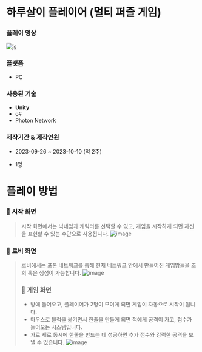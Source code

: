 # 하루살이 플레이어 (멀티 퍼즐 게임)
### 플레이 영상
<a href="https://www.youtube.com/watch?v=NFfx2V5oDyQ&t=77s">![js](https://img.shields.io/badge/YouTube-FF0000?style=for-the-badge&logo=youtube&logoColor=white)</a>
### 플랫폼
+ PC
### 사용된 기술
+ **Unity**
+ c#
+ Photon Network
### 제작기간 & 제작인원
+ 2023-09-26 ~ 2023-10-10 (약 2주)
+ 1명

  #
# 플레이 방법
### 👜 시작 화면
> 시작 화면에서는 닉네임과 캐릭터를 선택할 수 있고, 게임을 시작하게 되면 자신을 표현할 수 있는 수단으로 사용됩니다.
![image](https://github.com/jaebins/WildPang/assets/70888275/4c20955c-00f5-4230-8f41-21e7e98fed82)
### 👜 로비 화면
> 로비에서는 포톤 네트워크를 통해 현재 네트워크 안에서 만들어진 게임방들을 조회 혹은 생성이 가능합니다. 
![image](https://github.com/jaebins/WildPang/assets/70888275/0c34f44a-c34f-41f5-90dc-cfe3d93449e5)
> ### 👜 게임 화면
> * 방에 들어오고, 플레이어가 2명이 모이게 되면 게임이 자동으로 시작이 됩니다.
> * 마우스로 블럭을 옮기면서 한줄을 만들게 되면 적에게 공격이 가고, 점수가 들어오는 시스템입니다.
> * 가로 세로 동시에 한줄을 만드는 데 성공하면 추가 점수와 강력한 공격을 보낼 수 있습니다.
![image](https://github.com/jaebins/WildPang/assets/70888275/41347707-332d-4870-80d3-096d5de2a2ec)


